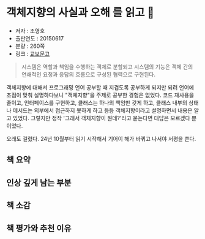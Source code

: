 # 객체지향의 사실과 오해 를 읽고 📝

- 저자 : 조영호
- 출판연도 : 20150617
- 분량 : 260쪽
- 링크 : [교보문고](https://product.kyobobook.co.kr/detail/S000001628109)

> 시스템은 역할과 책임을 수행하는 객체로 분할되고 시스템의 기능은 객체 간의 연쇄적인 요청과 응답의 흐름으로 구성된 협력으로 구현된다.

객체지향에 대해서 프로그래밍 언어 공부할 때 지겹도록 공부하게 되지만 되려 언어에 초점이 맞춰 설명하다보니 "객체지향"을 주제로 공부한 경험은 없었다. 코드 재사용을 줄이고, 인터페이스를 구현하고, 클래스는 하나의 책임만 갖게 하고, 클래스 내부의 상태나 메서드는 외부에서 접근하지 못하게 하고 등등 객체지향이라고 설명하면서 내용은 알고 있었다. 그렇지만 정작 '그래서 객체지향이 뭔데?'라고 묻는다면 대답은 모르겠다 뿐이었다. 


오래도 걸렸다. 24년 10월부터 읽기 시작해서 기어이 해가 바뀌고 나서야 서평을 쓴다.

## 책 요약

## 인상 깊게 남는 부분

## 책 소감

## 책 평가와 추천 이유

